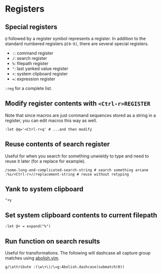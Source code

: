 # Registers

## Special registers

`@` followed by a register symbol represents a register. In addition to the standard numbered registers `@[0-9]`, there are several special registers.

* `:`: command register
* `/`: search register
* `%`: filepath register
* `"`: last yanked value register
* `+`: system clipboard register
* `=`: expression register

`:reg` for a complete list.

## Modify register contents with `<Ctrl-r>REGISTER`

Note that since macros are just command sequences stored as a string in a register, you can edit macros this way as well.

```
:let @q='<Ctrl-r>q' # ...and then modify
```

## Reuse contents of search register

Useful for when you search for something unwieldy to type and need to reuse it later \(for a replace for example\).

```
/some-long-and-complicated-search-string # search something arcane
:%s/<Ctrl-r>//replacement-string # reuse without retyping
```

## Yank to system clipboard

```
"+y
```

## Set system clipboard contents to current filepath

```
:let @+ = expand("%")
```

## Run function on search results

Useful for transformations. The following will dashcase all capture group matches using [abolish.vim](https://github.com/tpope/vim-abolish).

```
g/\attribute :(\w\+\)/\=g:Abolish.dashcase(submatch(0))
```
